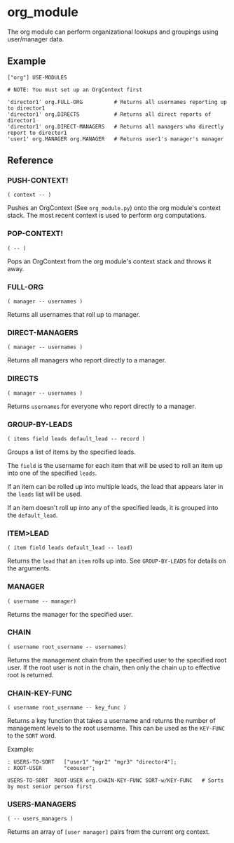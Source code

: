 # org_module

The org module can perform organizational lookups and groupings using user/manager
data.

## Example
```
["org"] USE-MODULES

# NOTE: You must set up an OrgContext first

'director1' org.FULL-ORG          # Returns all usernames reporting up to director1
'director1' org.DIRECTS           # Returns all direct reports of director1
'director1' org.DIRECT-MANAGERS   # Returns all managers who directly report to director1
'user1' org.MANAGER org.MANAGER   # Returns user1's manager's manager
```

## Reference

### PUSH-CONTEXT!
`( context -- )`

Pushes an OrgContext (See `org_module.py`) onto the org module's context stack.
The most recent context is used to perform org computations.


### POP-CONTEXT!
`( -- )`

Pops an OrgContext from the org module's context stack and throws it away.


### FULL-ORG
`( manager -- usernames )`

Returns all usernames that roll up to manager.


### DIRECT-MANAGERS
`( manager -- usernames )`

Returns all managers who report directly to a manager.

### DIRECTS
`( manager -- usernames )`

Returns `usernames` for everyone who report directly to a manager.


### GROUP-BY-LEADS
`( items field leads default_lead -- record )`

Groups a list of items by the specified leads.

The `field` is the username for each item that will be used to roll an item up
into one of the specified `leads`.

If an item can be rolled up into multiple leads, the lead that appears later in
the `leads` list will be used.

If an item doesn't roll up into any of the specified leads, it is grouped into
the `default_lead`.


### ITEM>LEAD
`( item field leads default_lead -- lead)`

Returns the `lead` that an `item` rolls up into. See `GROUP-BY-LEADS` for details on the arguments.


### MANAGER
`( username -- manager)`

Returns the manager for the specified user.


### CHAIN
`( username root_username -- usernames)`

Returns the management chain from the specified user to the specified root user.
If the root user is not in the chain, then only the chain up to effective root
is returned.

### CHAIN-KEY-FUNC
`( username root_username -- key_func )`

Returns a key function that takes a username and returns the number of management levels to the root username. This can be used as the `KEY-FUNC` to the `SORT` word.

Example:
```
: USERS-TO-SORT   ["user1" "mgr2" "mgr3" "director4"];
: ROOT-USER       "ceouser";

USERS-TO-SORT  ROOT-USER org.CHAIN-KEY-FUNC SORT-w/KEY-FUNC   # Sorts by most senior person first
```

### USERS-MANAGERS
`( -- users_managers )`

Returns an array of `[user manager]` pairs from the current org context.
